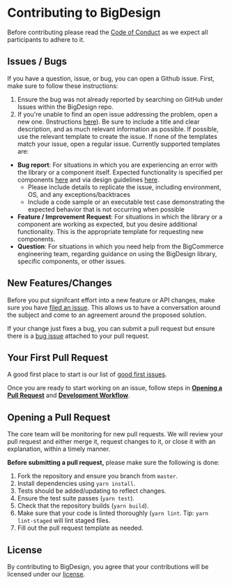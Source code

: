 # Contributing to BigDesign

Before contributing please read the [Code of Conduct](https://github.com/bigcommerce/big-design/blob/master/CODE_OF_CONDUCT.md) as we expect all participants to adhere to it.

## Issues / Bugs

If you have a question, issue, or bug, you can open a Github issue. First, make sure to follow these instructions:

1. Ensure the bug was not already reported by searching on GitHub under Issues within the BigDesign repo.
2. If you're unable to find an open issue addressing the problem, open a new one. (Instructions [here](https://help.github.com/en/articles/creating-an-issue)). Be sure to include a title and clear description, and as much relevant information as possible. If possible, use the relevant template to create the issue. If none of the templates match your issue, open a regular issue. Currently supported templates are:
* **Bug report**: For situations in which you are experiencing an error with the library or a component itself. Expected functionality is specified per components [here](developer.bigcommerce.com/big-design/) and via design guidelines [here](https://design.bigcommerce.com/bigdesign).
	* Please include details to replicate the issue, including environment, OS, and any exceptions/backtraces
	* Include a code sample or an executable test case demonstrating the expected behavior that is not occurring when possible
* **Feature / Improvement Request**: For situations in which the library or a component are working as expected, but you desire additional functionality. This is the appropriate template for requesting new components.
* **Question**: For situations in which you need help from the BigCommerce engineering team, regarding guidance on using the BigDesign library, specific components, or other issues.

## New Features/Changes

Before you put signifcant effort into a new feature or API changes, make sure you have [filed an issue](https://github.com/bigcommerce/big-design/issues/new?assignees=&labels=&template=feature---improvement-request.md&title=). This allows us to have a conversation around the subject and come to an agreement around the proposed solution.

If your change just fixes a bug, you can submit a pull request but ensure there is a [bug issue](https://github.com/bigcommerce/big-design/issues/new?assignees=&labels=&template=bug_report.md&title=) attached to your pull request.

## Your First Pull Request

A good first place to start is our list of [good first issues](https://github.com/bigcommerce/big-design/issues?q=is%3Aopen+is%3Aissue+label%3A%22good+first+issue%22).

Once you are ready to start working on an issue, follow steps in **[Opening a Pull Request](#opening-a-pull-request)** and **[Development Workflow](https://github.com/bigcommerce/big-design/blob/master/README.md#development)**.

## Opening a Pull Request

The core team will be monitoring for new pull requests. We will review your pull request and either merge it, request changes to it, or close it with an explanation, within a timely manner.

**Before submitting a pull request,** please make sure the following is done:
1. Fork the repository and ensure you branch from `master`.
2. Install dependencies using `yarn install`.
3. Tests should be added/updating to reflect changes.
4. Ensure the test suite passes (`yarn test`).
5. Check that the repository builds (`yarn build`).
6. Make sure that your code is linted thoroughly (`yarn lint`. Tip: `yarn lint-staged` will lint staged files.
7. Fill out the pull request template as needed.

## License

By contributing to BigDesign, you agree that your contributions will be licensed under our [license](https://github.com/bigcommerce/big-design/blob/master/LICENSE.md).
